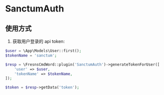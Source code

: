 # SanctumAuth

## 使用方式

1. 获取用户登录的 api token:
```php
$user = \App\Models\User::first();
$tokenName = 'sanctum';

$resp = \FresnsCmdWord::plugin('SanctumAuth')->generateTokenForUser([
    'user' => $user,
    'tokenName' => $tokenName,
]);

$token = $resp->getData('token');
```
